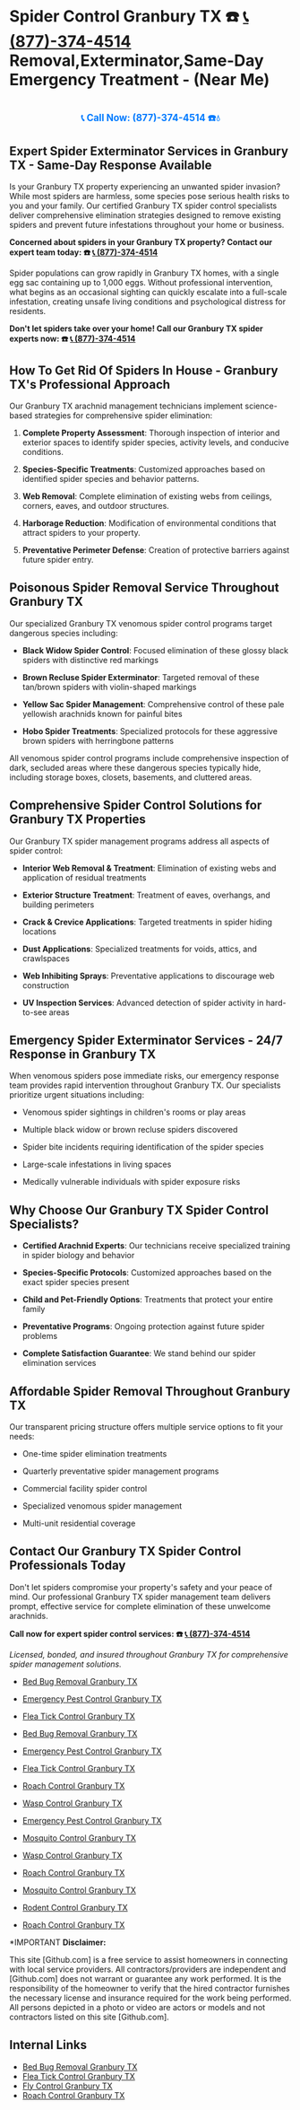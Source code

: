 # Spider Control Granbury TX ☎️ [📞 (877)-374-4514](https://pest-control-4514.netlify.app) Removal,Exterminator,Same-Day Emergency Treatment - (Near Me)
# 

<p align="center" style="font-size: 1.2em; font-weight: bold; margin: 20px 0;">
  <a href="https://pest-control-4514.netlify.app" target="_blank" style="color: #007BFF; text-decoration: none;">📞 Call Now: (877)-374-4514 ☎️💧</a>
</p>

## Expert Spider Exterminator Services in Granbury TX - Same-Day Response Available

Is your Granbury TX property experiencing an unwanted spider invasion? While most spiders are harmless, some species pose serious health risks to you and your family. Our certified Granbury TX spider control specialists deliver comprehensive elimination strategies designed to remove existing spiders and prevent future infestations throughout your home or business.

**Concerned about spiders in your Granbury TX property? Contact our expert team today: ☎️ [📞 (877)-374-4514](https://pest-control-4514.netlify.app)**

Spider populations can grow rapidly in Granbury TX homes, with a single egg sac containing up to 1,000 eggs. Without professional intervention, what begins as an occasional sighting can quickly escalate into a full-scale infestation, creating unsafe living conditions and psychological distress for residents.

**Don't let spiders take over your home! Call our Granbury TX spider experts now: ☎️ [📞 (877)-374-4514](https://pest-control-4514.netlify.app)**

## How To Get Rid Of Spiders In House - Granbury TX's Professional Approach

Our Granbury TX arachnid management technicians implement science-based strategies for comprehensive spider elimination:

1. **Complete Property Assessment**: Thorough inspection of interior and exterior spaces to identify spider species, activity levels, and conducive conditions.

2. **Species-Specific Treatments**: Customized approaches based on identified spider species and behavior patterns.

3. **Web Removal**: Complete elimination of existing webs from ceilings, corners, eaves, and outdoor structures.

4. **Harborage Reduction**: Modification of environmental conditions that attract spiders to your property.

5. **Preventative Perimeter Defense**: Creation of protective barriers against future spider entry.

## Poisonous Spider Removal Service Throughout Granbury TX

Our specialized Granbury TX venomous spider control programs target dangerous species including:

- **Black Widow Spider Control**: Focused elimination of these glossy black spiders with distinctive red markings

- **Brown Recluse Spider Exterminator**: Targeted removal of these tan/brown spiders with violin-shaped markings

- **Yellow Sac Spider Management**: Comprehensive control of these pale yellowish arachnids known for painful bites

- **Hobo Spider Treatments**: Specialized protocols for these aggressive brown spiders with herringbone patterns

All venomous spider control programs include comprehensive inspection of dark, secluded areas where these dangerous species typically hide, including storage boxes, closets, basements, and cluttered areas.

## Comprehensive Spider Control Solutions for Granbury TX Properties

Our Granbury TX spider management programs address all aspects of spider control:

- **Interior Web Removal & Treatment**: Elimination of existing webs and application of residual treatments

- **Exterior Structure Treatment**: Treatment of eaves, overhangs, and building perimeters

- **Crack & Crevice Applications**: Targeted treatments in spider hiding locations

- **Dust Applications**: Specialized treatments for voids, attics, and crawlspaces

- **Web Inhibiting Sprays**: Preventative applications to discourage web construction

- **UV Inspection Services**: Advanced detection of spider activity in hard-to-see areas

## Emergency Spider Exterminator Services - 24/7 Response in Granbury TX

When venomous spiders pose immediate risks, our emergency response team provides rapid intervention throughout Granbury TX. Our specialists prioritize urgent situations including:

- Venomous spider sightings in children's rooms or play areas

- Multiple black widow or brown recluse spiders discovered

- Spider bite incidents requiring identification of the spider species

- Large-scale infestations in living spaces

- Medically vulnerable individuals with spider exposure risks

## Why Choose Our Granbury TX Spider Control Specialists?

- **Certified Arachnid Experts**: Our technicians receive specialized training in spider biology and behavior

- **Species-Specific Protocols**: Customized approaches based on the exact spider species present

- **Child and Pet-Friendly Options**: Treatments that protect your entire family

- **Preventative Programs**: Ongoing protection against future spider problems

- **Complete Satisfaction Guarantee**: We stand behind our spider elimination services

## Affordable Spider Removal Throughout Granbury TX

Our transparent pricing structure offers multiple service options to fit your needs:

- One-time spider elimination treatments

- Quarterly preventative spider management programs

- Commercial facility spider control

- Specialized venomous spider management

- Multi-unit residential coverage

## Contact Our Granbury TX Spider Control Professionals Today

Don't let spiders compromise your property's safety and your peace of mind. Our professional Granbury TX spider management team delivers prompt, effective service for complete elimination of these unwelcome arachnids.

**Call now for expert spider control services: ☎️ [📞 (877)-374-4514](https://pest-control-4514.netlify.app)**

*Licensed, bonded, and insured throughout Granbury TX for comprehensive spider management solutions.*


- [Bed Bug Removal Granbury TX](https://github.com/allyoucaneatsushiin/plumbing-texas/blob/main/Bed-Bug-Removal-Granbury-TX-877-374-4514-Exterminator-Same-Day-Emergency-Treatment-Near-Me.md)
- [Emergency Pest Control Granbury TX](https://github.com/allyoucaneatsushiin/plumbing-texas/blob/main/Emergency-Pest-Control-Granbury-TX-877-374-4514-24-7-Fast-Response-Near-Me.md)
- [Flea Tick Control Granbury TX](https://github.com/allyoucaneatsushiin/plumbing-texas/blob/main/Flea-Tick-Control-Granbury-TX-877-374-4514-Removal-Exterminator-Same-Day-Emergency-Treatment-Near-Me.md)


- [Bed Bug Removal Granbury TX](https://github.com/allyoucaneatsushiin/plumbing-texas/blob/main/Bed-Bug-Removal-Granbury-TX-877-374-4514-Exterminator-Same-Day-Emergency-Treatment-Near-Me.md)
- [Emergency Pest Control Granbury TX](https://github.com/allyoucaneatsushiin/plumbing-texas/blob/main/Emergency-Pest-Control-Granbury-TX-877-374-4514-24-7-Fast-Response-Near-Me.md)
- [Flea Tick Control Granbury TX](https://github.com/allyoucaneatsushiin/plumbing-texas/blob/main/Flea-Tick-Control-Granbury-TX-877-374-4514-Removal-Exterminator-Same-Day-Emergency-Treatment-Near-Me.md)


- [Roach Control Granbury TX](https://github.com/allyoucaneatsushiin/plumbing-texas/blob/main/Roach-Control-Granbury-TX-877-374-4514-Removal-Exterminator-Same-Day-Emergency-Treatment-Near-Me.md)
- [Wasp Control Granbury TX](https://github.com/allyoucaneatsushiin/plumbing-texas/blob/main/Wasp-Control-Granbury-TX-877-374-4514-Removal-Exterminator-Same-Day-Emergency-Treatment-Near-Me.md)
- [Emergency Pest Control Granbury TX](https://github.com/allyoucaneatsushiin/plumbing-texas/blob/main/Emergency-Pest-Control-Granbury-TX-877-374-4514-24-7-Fast-Response-Near-Me.md)


- [Mosquito Control Granbury TX](https://github.com/allyoucaneatsushiin/plumbing-texas/blob/main/Mosquito-Control-Granbury-TX-877-374-4514-Exterminator-Same-Day-Emergency-Treatment-Near-Me.md)
- [Wasp Control Granbury TX](https://github.com/allyoucaneatsushiin/plumbing-texas/blob/main/Wasp-Control-Granbury-TX-877-374-4514-Removal-Exterminator-Same-Day-Emergency-Treatment-Near-Me.md)
- [Roach Control Granbury TX](https://github.com/allyoucaneatsushiin/plumbing-texas/blob/main/Roach-Control-Granbury-TX-877-374-4514-Removal-Exterminator-Same-Day-Emergency-Treatment-Near-Me.md)


- [Mosquito Control Granbury TX](https://github.com/allyoucaneatsushiin/plumbing-texas/blob/main/Mosquito-Control-Granbury-TX-877-374-4514-Exterminator-Same-Day-Emergency-Treatment-Near-Me.md)
- [Rodent Control Granbury TX](https://github.com/allyoucaneatsushiin/plumbing-texas/blob/main/Rodent-Control-Granbury-TX-877-374-4514-Rat-Removal-Exterminator-Same-Day-Emergency-Treatment-Near-Me.md)
- [Roach Control Granbury TX](https://github.com/allyoucaneatsushiin/plumbing-texas/blob/main/Roach-Control-Granbury-TX-877-374-4514-Removal-Exterminator-Same-Day-Emergency-Treatment-Near-Me.md)


*IMPORTANT **Disclaimer:**  

This site [Github.com] is a free service to assist homeowners in connecting with local service providers. All contractors/providers are independent and [Github.com] does not warrant or guarantee any work performed. It is the responsibility of the homeowner to verify that the hired contractor furnishes the necessary license and insurance required for the work being performed. All persons depicted in a photo or video are actors or models and not contractors listed on this site [Github.com].


## Internal Links
- [Bed Bug Removal Granbury TX](https://github.com/allyoucaneatsushiin/plumbing-texas/blob/main/Bed-Bug-Removal-Granbury-TX-877-374-4514-Exterminator-Same-Day-Emergency-Treatment-Near-Me.md)
- [Flea Tick Control Granbury TX](https://github.com/allyoucaneatsushiin/plumbing-texas/blob/main/Flea-Tick-Control-Granbury-TX-877-374-4514-Removal-Exterminator-Same-Day-Emergency-Treatment-Near-Me.md)
- [Fly Control Granbury TX](https://github.com/allyoucaneatsushiin/plumbing-texas/blob/main/Fly-Control-Granbury-TX-877-374-4514-Prevention-Same-Day-Emergency-Treatment-Near-Me.md)
- [Roach Control Granbury TX](https://github.com/allyoucaneatsushiin/plumbing-texas/blob/main/Roach-Control-Granbury-TX-877-374-4514-Removal-Exterminator-Same-Day-Emergency-Treatment-Near-Me.md)
